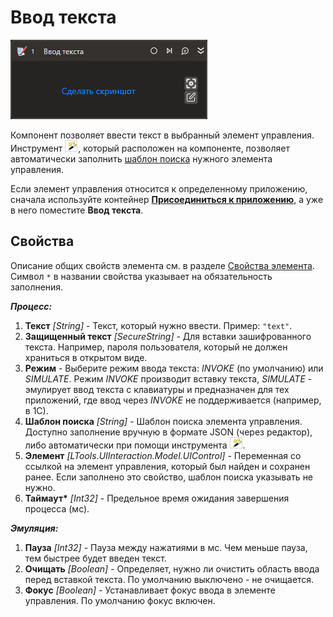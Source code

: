 # Ввод текста

![](../../../.gitbook/assets1/studio-linux-elements-basic/input-text-activity.png)

Компонент позволяет ввести текст в выбранный элемент управления. 
Инструмент ![](<../../../.gitbook/assets/image (794).png>), который расположен на компоненте, позволяет автоматически заполнить [шаблон поиска](https://docs.primo-rpa.ru/primo-rpa/primo-studio/process/searchpatterns) нужного элемента управления.

Если элемент управления относится к определенному приложению, сначала используйте контейнер [**Присоединиться к приложению**](https://docs.primo-rpa.ru/primo-rpa/g_elements/linuks/el-linux-basic/els-desktop/el-desktop-attach), а уже в него поместите **Ввод текста**.

## Свойства
Описание общих свойств элемента см. в разделе [Свойства элемента](https://docs.primo-rpa.ru/primo-rpa/primo-studio/process/elements#svoistva-elementa).\
Символ `*` в названии свойства указывает на обязательность заполнения.

***Процесс:***
1. **Текст** *[String]* - Текст, который нужно ввести. Пример: `"text"`.
1. **Защищенный текст** *[SecureString]* - Для вставки зашифрованного текста. Например, пароля пользователя, который не должен храниться в открытом виде.
1. **Режим** - Выберите режим ввода текста: *INVOKE* (по умолчанию) или *SIMULATE*. Режим *INVOKE* производит вставку текста, *SIMULATE* - эмулирует ввод текста с клавиатуры и предназначен для тех приложений, где ввод через *INVOKE* не поддерживается (например, в 1С).
1. **Шаблон поиска** *[String]* - Шаблон поиска элемента управления. Доступно заполнение вручную в формате JSON (через редактор), либо автоматически при помощи инструмента ![](<../../../.gitbook/assets/image (794).png>).
1. **Элемент** *[LTools.UIInteraction.Model.UIControl]* - Переменная со ссылкой на элемент управления, который был найден и сохранен ранее. Если заполнено это свойство, шаблон поиска указывать не нужно.
1. **Таймаут\*** *[Int32]* - Предельное время ожидания завершения процесса (мс).

***Эмуляция:***
1. **Пауза** *[Int32]* - Пауза между нажатиями в мс. Чем меньше пауза, тем быстрее будет введен текст.
1. **Очищать** *[Boolean]* - Определяет, нужно ли очистить область ввода перед вставкой текста. По умолчанию выключено - не очищается.
1. **Фокус** *[Boolean]* - Устанавливает фокус ввода в элементе управления. По умолчанию фокус включен.

